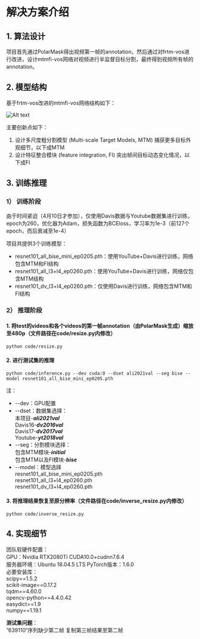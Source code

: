 # 解决方案介绍
## 1. 算法设计
项目首先通过PolarMask得出视频第一帧的annotation，然后通过对frtm-vos进行改进，设计mtmfi-vos网络对视频进行半监督目标分割，最终得到视频所有帧的annotation。
## 2. 模型结构
基于frtm-vos改进的mtmfi-vos网络结构如下：

![Alt text](./user_data/tmp_data/mtmfi-vos.jpg)

主要创新点如下：
1. 设计多尺度粗分割模型 (Multi-scale Target Models, MTM) 捕获更多目标外观细节，以下成MTM
2. 设计特征整合模块 (feature integration, FI) 突出帧间目标动态变化情况，以下成FI

## 3. 训练推理
### 1） 训练阶段
由于时间紧迫（4月10日才参加），仅使用Davis数据与Youtube数据集进行训练，epoch为260，优化器为Adam，损失函数为BCEloss，学习率为1e-3（前127个epoch，而后衰减至1e-4）

项目共提供3个训练模型：
* resnet101_all_bise_mini_ep0205.pth：使用YouTube+Davis进行训练，网络包含MTM和FI结构
* resnet101_all_l3+l4_ep0260.pth：使用YouTube+Davis进行训练，网络仅包含MTM结构
* resnet101_dv_l3+l4_ep0260.pth：仅使用Davis进行训练，网络包含MTM和FI结构

### 2） 推理阶段
#### 1. 将test的videos和各个videos的第一帧annotation（由PolarMask生成）缩放至480p（文件路径在code/resize.py内修改）
    python code/resize.py
#### 2. 进行测试集的推理
    python code/inference.py --dev cuda:0 --dset ali2021val --seg bise --model resnet101_all_bise_mini_ep0205.pth 
注：  
+ --dev：GPU配置  
+ --dset：数据集选择：   
本项目-***ali2021val***  
Davis16-***dv2016val***  
Davis17-***dv2017val***  
Youtube-***yt2018val***  
+ --seg：分割模块选择：  
包含MTM模块-***initial***   
包含MTM以及FI模块-***bise***  
+ --model：模型选择  
resnet101_all_bise_mini_ep0205.pth  
resnet101_all_l3+l4_ep0260.pth  
resnet101_dv_l3+l4_ep0260.pth  
#### 3. 将推理结果恢复至原分辨率（文件路径在code/inverse_resize.py内修改）
    python code/inverse_resize.py
## 4. 实现细节
团队软硬件配置：  
GPU：Nvidia RTX2080Ti CUDA10.0+cudnn7.6.4  
服务器环境：Ubuntu 18.04.5 LTS 
PyTorch版本：1.6.0  
必要安装库：  
scipy==1.5.2   
scikit-image==0.17.2   
tqdm==4.60.0   
opencv-python==4.4.0.42   
easydict==1.9   
numpy==1.19.1  

**测试集问题**：  
”639110“序列缺少第二帧 复制第三帧结果至第二帧